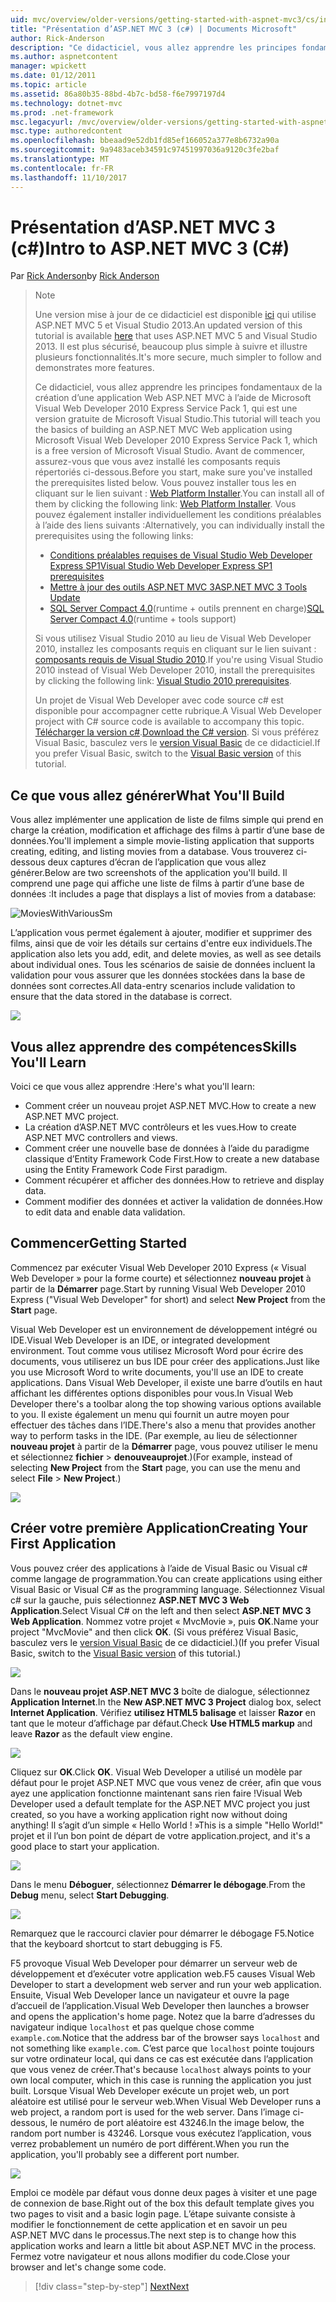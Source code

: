 ```yaml
---
uid: mvc/overview/older-versions/getting-started-with-aspnet-mvc3/cs/intro-to-aspnet-mvc-3
title: "Présentation d’ASP.NET MVC 3 (c#) | Documents Microsoft"
author: Rick-Anderson
description: "Ce didacticiel, vous allez apprendre les principes fondamentaux de la création d’une application Web ASP.NET MVC à l’aide de Microsoft Visual Web Developer 2010 Express Service Pack 1, qui est en cours..."
ms.author: aspnetcontent
manager: wpickett
ms.date: 01/12/2011
ms.topic: article
ms.assetid: 86a80b35-88bd-4b7c-bd58-f6e7997197d4
ms.technology: dotnet-mvc
ms.prod: .net-framework
msc.legacyurl: /mvc/overview/older-versions/getting-started-with-aspnet-mvc3/cs/intro-to-aspnet-mvc-3
msc.type: authoredcontent
ms.openlocfilehash: bbeaad9e52db1fd85ef166052a377e8b6732a90a
ms.sourcegitcommit: 9a9483aceb34591c97451997036a9120c3fe2baf
ms.translationtype: MT
ms.contentlocale: fr-FR
ms.lasthandoff: 11/10/2017
---
```

<a name="intro-to-aspnet-mvc-3-c"></a><span data-ttu-id="fd7c5-103">Présentation d’ASP.NET MVC 3 (c#)</span><span class="sxs-lookup"><span data-stu-id="fd7c5-103">Intro to ASP.NET MVC 3 (C#)</span></span>
====================
<span data-ttu-id="fd7c5-104">Par [Rick Anderson](https://github.com/Rick-Anderson)</span><span class="sxs-lookup"><span data-stu-id="fd7c5-104">by [Rick Anderson](https://github.com/Rick-Anderson)</span></span>

> > [!NOTE]
> > <span data-ttu-id="fd7c5-105">Une version mise à jour de ce didacticiel est disponible [ici](../../../getting-started/introduction/getting-started.md) qui utilise ASP.NET MVC 5 et Visual Studio 2013.</span><span class="sxs-lookup"><span data-stu-id="fd7c5-105">An updated version of this tutorial is available [here](../../../getting-started/introduction/getting-started.md) that uses ASP.NET MVC 5 and Visual Studio 2013.</span></span> <span data-ttu-id="fd7c5-106">Il est plus sécurisé, beaucoup plus simple à suivre et illustre plusieurs fonctionnalités.</span><span class="sxs-lookup"><span data-stu-id="fd7c5-106">It's more secure, much simpler to follow and demonstrates more features.</span></span>
> 
> 
> <span data-ttu-id="fd7c5-107">Ce didacticiel, vous allez apprendre les principes fondamentaux de la création d’une application Web ASP.NET MVC à l’aide de Microsoft Visual Web Developer 2010 Express Service Pack 1, qui est une version gratuite de Microsoft Visual Studio.</span><span class="sxs-lookup"><span data-stu-id="fd7c5-107">This tutorial will teach you the basics of building an ASP.NET MVC Web application using Microsoft Visual Web Developer 2010 Express Service Pack 1, which is a free version of Microsoft Visual Studio.</span></span> <span data-ttu-id="fd7c5-108">Avant de commencer, assurez-vous que vous avez installé les composants requis répertoriés ci-dessous.</span><span class="sxs-lookup"><span data-stu-id="fd7c5-108">Before you start, make sure you've installed the prerequisites listed below.</span></span> <span data-ttu-id="fd7c5-109">Vous pouvez installer tous les en cliquant sur le lien suivant : [Web Platform Installer](https://www.microsoft.com/web/gallery/install.aspx?appid=VWD2010SP1Pack).</span><span class="sxs-lookup"><span data-stu-id="fd7c5-109">You can install all of them by clicking the following link: [Web Platform Installer](https://www.microsoft.com/web/gallery/install.aspx?appid=VWD2010SP1Pack).</span></span> <span data-ttu-id="fd7c5-110">Vous pouvez également installer individuellement les conditions préalables à l’aide des liens suivants :</span><span class="sxs-lookup"><span data-stu-id="fd7c5-110">Alternatively, you can individually install the prerequisites using the following links:</span></span>
> 
> - [<span data-ttu-id="fd7c5-111">Conditions préalables requises de Visual Studio Web Developer Express SP1</span><span class="sxs-lookup"><span data-stu-id="fd7c5-111">Visual Studio Web Developer Express SP1 prerequisites</span></span>](https://www.microsoft.com/web/gallery/install.aspx?appid=VWD2010SP1Pack)
> - [<span data-ttu-id="fd7c5-112">Mettre à jour des outils ASP.NET MVC 3</span><span class="sxs-lookup"><span data-stu-id="fd7c5-112">ASP.NET MVC 3 Tools Update</span></span>](https://www.microsoft.com/web/gallery/install.aspx?appsxml=&amp;appid=MVC3)
> - <span data-ttu-id="fd7c5-113">[SQL Server Compact 4.0](https://www.microsoft.com/web/gallery/install.aspx?appid=SQLCE;SQLCEVSTools_4_0)(runtime + outils prennent en charge)</span><span class="sxs-lookup"><span data-stu-id="fd7c5-113">[SQL Server Compact 4.0](https://www.microsoft.com/web/gallery/install.aspx?appid=SQLCE;SQLCEVSTools_4_0)(runtime + tools support)</span></span>
> 
> <span data-ttu-id="fd7c5-114">Si vous utilisez Visual Studio 2010 au lieu de Visual Web Developer 2010, installez les composants requis en cliquant sur le lien suivant : [composants requis de Visual Studio 2010](https://www.microsoft.com/web/gallery/install.aspx?appsxml=&amp;appid=VS2010SP1Pack).</span><span class="sxs-lookup"><span data-stu-id="fd7c5-114">If you're using Visual Studio 2010 instead of Visual Web Developer 2010, install the prerequisites by clicking the following link: [Visual Studio 2010 prerequisites](https://www.microsoft.com/web/gallery/install.aspx?appsxml=&amp;appid=VS2010SP1Pack).</span></span>
> 
> <span data-ttu-id="fd7c5-115">Un projet de Visual Web Developer avec code source c# est disponible pour accompagner cette rubrique.</span><span class="sxs-lookup"><span data-stu-id="fd7c5-115">A Visual Web Developer project with C# source code is available to accompany this topic.</span></span> <span data-ttu-id="fd7c5-116">[Télécharger la version c#](https://code.msdn.microsoft.com/Introduction-to-MVC-3-10d1b098).</span><span class="sxs-lookup"><span data-stu-id="fd7c5-116">[Download the C# version](https://code.msdn.microsoft.com/Introduction-to-MVC-3-10d1b098).</span></span> <span data-ttu-id="fd7c5-117">Si vous préférez Visual Basic, basculez vers le [version Visual Basic](../vb/intro-to-aspnet-mvc-3.md) de ce didacticiel.</span><span class="sxs-lookup"><span data-stu-id="fd7c5-117">If you prefer Visual Basic, switch to the [Visual Basic version](../vb/intro-to-aspnet-mvc-3.md) of this tutorial.</span></span>


## <a name="what-youll-build"></a><span data-ttu-id="fd7c5-118">Ce que vous allez générer</span><span class="sxs-lookup"><span data-stu-id="fd7c5-118">What You'll Build</span></span>

<span data-ttu-id="fd7c5-119">Vous allez implémenter une application de liste de films simple qui prend en charge la création, modification et affichage des films à partir d’une base de données.</span><span class="sxs-lookup"><span data-stu-id="fd7c5-119">You'll implement a simple movie-listing application that supports creating, editing, and listing movies from a database.</span></span> <span data-ttu-id="fd7c5-120">Vous trouverez ci-dessous deux captures d’écran de l’application que vous allez générer.</span><span class="sxs-lookup"><span data-stu-id="fd7c5-120">Below are two screenshots of the application you'll build.</span></span> <span data-ttu-id="fd7c5-121">Il comprend une page qui affiche une liste de films à partir d’une base de données :</span><span class="sxs-lookup"><span data-stu-id="fd7c5-121">It includes a page that displays a list of movies from a database:</span></span>

![MoviesWithVariousSm](intro-to-aspnet-mvc-3/_static/image1.png)

<span data-ttu-id="fd7c5-123">L’application vous permet également à ajouter, modifier et supprimer des films, ainsi que de voir les détails sur certains d'entre eux individuels.</span><span class="sxs-lookup"><span data-stu-id="fd7c5-123">The application also lets you add, edit, and delete movies, as well as see details about individual ones.</span></span> <span data-ttu-id="fd7c5-124">Tous les scénarios de saisie de données incluent la validation pour vous assurer que les données stockées dans la base de données sont correctes.</span><span class="sxs-lookup"><span data-stu-id="fd7c5-124">All data-entry scenarios include validation to ensure that the data stored in the database is correct.</span></span>

![](intro-to-aspnet-mvc-3/_static/image2.png)

## <a name="skills-youll-learn"></a><span data-ttu-id="fd7c5-125">Vous allez apprendre des compétences</span><span class="sxs-lookup"><span data-stu-id="fd7c5-125">Skills You'll Learn</span></span>

<span data-ttu-id="fd7c5-126">Voici ce que vous allez apprendre :</span><span class="sxs-lookup"><span data-stu-id="fd7c5-126">Here's what you'll learn:</span></span>

- <span data-ttu-id="fd7c5-127">Comment créer un nouveau projet ASP.NET MVC.</span><span class="sxs-lookup"><span data-stu-id="fd7c5-127">How to create a new ASP.NET MVC project.</span></span>
- <span data-ttu-id="fd7c5-128">La création d’ASP.NET MVC contrôleurs et les vues.</span><span class="sxs-lookup"><span data-stu-id="fd7c5-128">How to create ASP.NET MVC controllers and views.</span></span>
- <span data-ttu-id="fd7c5-129">Comment créer une nouvelle base de données à l’aide du paradigme classique d’Entity Framework Code First.</span><span class="sxs-lookup"><span data-stu-id="fd7c5-129">How to create a new database using the Entity Framework Code First paradigm.</span></span>
- <span data-ttu-id="fd7c5-130">Comment récupérer et afficher des données.</span><span class="sxs-lookup"><span data-stu-id="fd7c5-130">How to retrieve and display data.</span></span>
- <span data-ttu-id="fd7c5-131">Comment modifier des données et activer la validation de données.</span><span class="sxs-lookup"><span data-stu-id="fd7c5-131">How to edit data and enable data validation.</span></span>

## <a name="getting-started"></a><span data-ttu-id="fd7c5-132">Commencer</span><span class="sxs-lookup"><span data-stu-id="fd7c5-132">Getting Started</span></span>

<span data-ttu-id="fd7c5-133">Commencez par exécuter Visual Web Developer 2010 Express (« Visual Web Developer » pour la forme courte) et sélectionnez **nouveau projet** à partir de la **Démarrer** page.</span><span class="sxs-lookup"><span data-stu-id="fd7c5-133">Start by running Visual Web Developer 2010 Express ("Visual Web Developer" for short) and select **New Project** from the **Start** page.</span></span>

<span data-ttu-id="fd7c5-134">Visual Web Developer est un environnement de développement intégré ou IDE.</span><span class="sxs-lookup"><span data-stu-id="fd7c5-134">Visual Web Developer is an IDE, or integrated development environment.</span></span> <span data-ttu-id="fd7c5-135">Tout comme vous utilisez Microsoft Word pour écrire des documents, vous utiliserez un bus IDE pour créer des applications.</span><span class="sxs-lookup"><span data-stu-id="fd7c5-135">Just like you use Microsoft Word to write documents, you'll use an IDE to create applications.</span></span> <span data-ttu-id="fd7c5-136">Dans Visual Web Developer, il existe une barre d’outils en haut affichant les différentes options disponibles pour vous.</span><span class="sxs-lookup"><span data-stu-id="fd7c5-136">In Visual Web Developer there's a toolbar along the top showing various options available to you.</span></span> <span data-ttu-id="fd7c5-137">Il existe également un menu qui fournit un autre moyen pour effectuer des tâches dans l’IDE.</span><span class="sxs-lookup"><span data-stu-id="fd7c5-137">There's also a menu that provides another way to perform tasks in the IDE.</span></span> <span data-ttu-id="fd7c5-138">(Par exemple, au lieu de sélectionner **nouveau projet** à partir de la **Démarrer** page, vous pouvez utiliser le menu et sélectionnez **fichier** &gt; **denouveauprojet**.)</span><span class="sxs-lookup"><span data-stu-id="fd7c5-138">(For example, instead of selecting **New Project** from the **Start** page, you can use the menu and select **File** &gt; **New Project**.)</span></span>

[![](intro-to-aspnet-mvc-3/_static/image4.png)](intro-to-aspnet-mvc-3/_static/image3.png)

## <a name="creating-your-first-application"></a><span data-ttu-id="fd7c5-139">Créer votre première Application</span><span class="sxs-lookup"><span data-stu-id="fd7c5-139">Creating Your First Application</span></span>

<span data-ttu-id="fd7c5-140">Vous pouvez créer des applications à l’aide de Visual Basic ou Visual c# comme langage de programmation.</span><span class="sxs-lookup"><span data-stu-id="fd7c5-140">You can create applications using either Visual Basic or Visual C# as the programming language.</span></span> <span data-ttu-id="fd7c5-141">Sélectionnez Visual c# sur la gauche, puis sélectionnez **ASP.NET MVC 3 Web Application**.</span><span class="sxs-lookup"><span data-stu-id="fd7c5-141">Select Visual C# on the left and then select **ASP.NET MVC 3 Web Application**.</span></span> <span data-ttu-id="fd7c5-142">Nommez votre projet « MvcMovie », puis **OK**.</span><span class="sxs-lookup"><span data-stu-id="fd7c5-142">Name your project "MvcMovie" and then click **OK**.</span></span> <span data-ttu-id="fd7c5-143">(Si vous préférez Visual Basic, basculez vers le [version Visual Basic](../vb/intro-to-aspnet-mvc-3.md) de ce didacticiel.)</span><span class="sxs-lookup"><span data-stu-id="fd7c5-143">(If you prefer Visual Basic, switch to the [Visual Basic version](../vb/intro-to-aspnet-mvc-3.md) of this tutorial.)</span></span>

![](intro-to-aspnet-mvc-3/_static/image5.png)

<span data-ttu-id="fd7c5-144">Dans le **nouveau projet ASP.NET MVC 3** boîte de dialogue, sélectionnez **Application Internet**.</span><span class="sxs-lookup"><span data-stu-id="fd7c5-144">In the **New ASP.NET MVC 3 Project** dialog box, select **Internet Application**.</span></span> <span data-ttu-id="fd7c5-145">Vérifiez **utilisez HTML5 balisage** et laisser **Razor** en tant que le moteur d’affichage par défaut.</span><span class="sxs-lookup"><span data-stu-id="fd7c5-145">Check **Use HTML5 markup** and leave **Razor** as the default view engine.</span></span>

![](intro-to-aspnet-mvc-3/_static/image6.png)

<span data-ttu-id="fd7c5-146">Cliquez sur **OK**.</span><span class="sxs-lookup"><span data-stu-id="fd7c5-146">Click **OK**.</span></span> <span data-ttu-id="fd7c5-147">Visual Web Developer a utilisé un modèle par défaut pour le projet ASP.NET MVC que vous venez de créer, afin que vous ayez une application fonctionne maintenant sans rien faire !</span><span class="sxs-lookup"><span data-stu-id="fd7c5-147">Visual Web Developer used a default template for the ASP.NET MVC project you just created, so you have a working application right now without doing anything!</span></span> <span data-ttu-id="fd7c5-148">Il s’agit d’un simple « Hello World ! »</span><span class="sxs-lookup"><span data-stu-id="fd7c5-148">This is a simple "Hello World!"</span></span> <span data-ttu-id="fd7c5-149">projet et il l’un bon point de départ de votre application.</span><span class="sxs-lookup"><span data-stu-id="fd7c5-149">project, and it's a good place to start your application.</span></span>

[![](intro-to-aspnet-mvc-3/_static/image8.png)](intro-to-aspnet-mvc-3/_static/image7.png)

<span data-ttu-id="fd7c5-150">Dans le menu **Déboguer**, sélectionnez **Démarrer le débogage**.</span><span class="sxs-lookup"><span data-stu-id="fd7c5-150">From the **Debug** menu, select **Start Debugging**.</span></span>

![](intro-to-aspnet-mvc-3/_static/image9.png)

<span data-ttu-id="fd7c5-151">Remarquez que le raccourci clavier pour démarrer le débogage F5.</span><span class="sxs-lookup"><span data-stu-id="fd7c5-151">Notice that the keyboard shortcut to start debugging is F5.</span></span>

<span data-ttu-id="fd7c5-152">F5 provoque Visual Web Developer pour démarrer un serveur web de développement et d’exécuter votre application web.</span><span class="sxs-lookup"><span data-stu-id="fd7c5-152">F5 causes Visual Web Developer to start a development web server and run your web application.</span></span> <span data-ttu-id="fd7c5-153">Ensuite, Visual Web Developer lance un navigateur et ouvre la page d’accueil de l’application.</span><span class="sxs-lookup"><span data-stu-id="fd7c5-153">Visual Web Developer then launches a browser and opens the application's home page.</span></span> <span data-ttu-id="fd7c5-154">Notez que la barre d’adresses du navigateur indique `localhost` et pas quelque chose comme `example.com`.</span><span class="sxs-lookup"><span data-stu-id="fd7c5-154">Notice that the address bar of the browser says `localhost` and not something like `example.com`.</span></span> <span data-ttu-id="fd7c5-155">C’est parce que `localhost` pointe toujours sur votre ordinateur local, qui dans ce cas est exécutée dans l’application que vous venez de créer.</span><span class="sxs-lookup"><span data-stu-id="fd7c5-155">That's because `localhost` always points to your own local computer, which in this case is running the application you just built.</span></span> <span data-ttu-id="fd7c5-156">Lorsque Visual Web Developer exécute un projet web, un port aléatoire est utilisé pour le serveur web.</span><span class="sxs-lookup"><span data-stu-id="fd7c5-156">When Visual Web Developer runs a web project, a random port is used for the web server.</span></span> <span data-ttu-id="fd7c5-157">Dans l’image ci-dessous, le numéro de port aléatoire est 43246.</span><span class="sxs-lookup"><span data-stu-id="fd7c5-157">In the image below, the random port number is 43246.</span></span> <span data-ttu-id="fd7c5-158">Lorsque vous exécutez l’application, vous verrez probablement un numéro de port différent.</span><span class="sxs-lookup"><span data-stu-id="fd7c5-158">When you run the application, you'll probably see a different port number.</span></span>

![](intro-to-aspnet-mvc-3/_static/image10.png)

<span data-ttu-id="fd7c5-159">Emploi ce modèle par défaut vous donne deux pages à visiter et une page de connexion de base.</span><span class="sxs-lookup"><span data-stu-id="fd7c5-159">Right out of the box this default template gives you two pages to visit and a basic login page.</span></span> <span data-ttu-id="fd7c5-160">L’étape suivante consiste à modifier le fonctionnement de cette application et en savoir un peu ASP.NET MVC dans le processus.</span><span class="sxs-lookup"><span data-stu-id="fd7c5-160">The next step is to change how this application works and learn a little bit about ASP.NET MVC in the process.</span></span> <span data-ttu-id="fd7c5-161">Fermez votre navigateur et nous allons modifier du code.</span><span class="sxs-lookup"><span data-stu-id="fd7c5-161">Close your browser and let's change some code.</span></span>

>[!div class="step-by-step"]
[<span data-ttu-id="fd7c5-162">Next</span><span class="sxs-lookup"><span data-stu-id="fd7c5-162">Next</span></span>](adding-a-controller.md)
